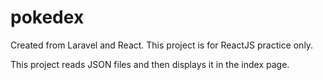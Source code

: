 # pokedex
Created from Laravel and React. This project is for ReactJS practice only.

This project reads JSON files and then displays it in the index page.
